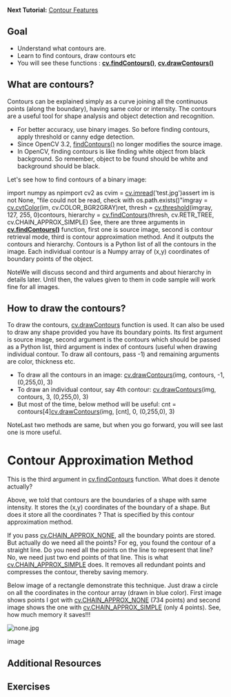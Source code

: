 
**Next Tutorial:** [Contour Features](../../dd/d49/tutorial_py_contour_features.html "../../dd/d49/tutorial_py_contour_features.html")

## Goal

* Understand what contours are.
* Learn to find contours, draw contours etc
* You will see these functions : **[cv.findContours()](../../d3/dc0/group__imgproc__shape.html#gadf1ad6a0b82947fa1fe3c3d497f260e0 "Finds contours in a binary image. ")**, **[cv.drawContours()](../../d6/d6e/group__imgproc__draw.html#ga746c0625f1781f1ffc9056259103edbc "Draws contours outlines or filled contours. ")**

## What are contours?

Contours can be explained simply as a curve joining all the continuous points (along the boundary), having same color or intensity. The contours are a useful tool for shape analysis and object detection and recognition.

* For better accuracy, use binary images. So before finding contours, apply threshold or canny edge detection.
* Since OpenCV 3.2, [findContours()](../../d3/dc0/group__imgproc__shape.html#gadf1ad6a0b82947fa1fe3c3d497f260e0 "Finds contours in a binary image. ") no longer modifies the source image.
* In OpenCV, finding contours is like finding white object from black background. So remember, object to be found should be white and background should be black.

Let's see how to find contours of a binary image: 

import numpy as npimport cv2 as cvim = [cv.imread](../../d4/da8/group__imgcodecs.html#ga288b8b3da0892bd651fce07b3bbd3a56 "../../d4/da8/group__imgcodecs.html#ga288b8b3da0892bd651fce07b3bbd3a56")('test.jpg')assert im is not None, "file could not be read, check with os.path.exists()"imgray = [cv.cvtColor](../../d8/d01/group__imgproc__color__conversions.html#ga397ae87e1288a81d2363b61574eb8cab "../../d8/d01/group__imgproc__color__conversions.html#ga397ae87e1288a81d2363b61574eb8cab")(im, cv.COLOR\_BGR2GRAY)ret, thresh = [cv.threshold](../../d7/d1b/group__imgproc__misc.html#gae8a4a146d1ca78c626a53577199e9c57 "../../d7/d1b/group__imgproc__misc.html#gae8a4a146d1ca78c626a53577199e9c57")(imgray, 127, 255, 0)contours, hierarchy = [cv.findContours](../../d3/dc0/group__imgproc__shape.html#gae4156f04053c44f886e387cff0ef6e08 "../../d3/dc0/group__imgproc__shape.html#gae4156f04053c44f886e387cff0ef6e08")(thresh, cv.RETR\_TREE, cv.CHAIN\_APPROX\_SIMPLE) See, there are three arguments in **[cv.findContours()](../../d3/dc0/group__imgproc__shape.html#gadf1ad6a0b82947fa1fe3c3d497f260e0 "Finds contours in a binary image. ")** function, first one is source image, second is contour retrieval mode, third is contour approximation method. And it outputs the contours and hierarchy. Contours is a Python list of all the contours in the image. Each individual contour is a Numpy array of (x,y) coordinates of boundary points of the object.

NoteWe will discuss second and third arguments and about hierarchy in details later. Until then, the values given to them in code sample will work fine for all images.
## How to draw the contours?

To draw the contours, [cv.drawContours](../../d6/d6e/group__imgproc__draw.html#ga746c0625f1781f1ffc9056259103edbc "Draws contours outlines or filled contours. ") function is used. It can also be used to draw any shape provided you have its boundary points. Its first argument is source image, second argument is the contours which should be passed as a Python list, third argument is index of contours (useful when drawing individual contour. To draw all contours, pass -1) and remaining arguments are color, thickness etc.

* To draw all the contours in an image: [cv.drawContours](../../d6/d6e/group__imgproc__draw.html#ga746c0625f1781f1ffc9056259103edbc "../../d6/d6e/group__imgproc__draw.html#ga746c0625f1781f1ffc9056259103edbc")(img, contours, -1, (0,255,0), 3)
* To draw an individual contour, say 4th contour: [cv.drawContours](../../d6/d6e/group__imgproc__draw.html#ga746c0625f1781f1ffc9056259103edbc "../../d6/d6e/group__imgproc__draw.html#ga746c0625f1781f1ffc9056259103edbc")(img, contours, 3, (0,255,0), 3)
* But most of the time, below method will be useful: cnt = contours[4][cv.drawContours](../../d6/d6e/group__imgproc__draw.html#ga746c0625f1781f1ffc9056259103edbc "../../d6/d6e/group__imgproc__draw.html#ga746c0625f1781f1ffc9056259103edbc")(img, [cnt], 0, (0,255,0), 3)

NoteLast two methods are same, but when you go forward, you will see last one is more useful.
# Contour Approximation Method

This is the third argument in [cv.findContours](../../d3/dc0/group__imgproc__shape.html#gadf1ad6a0b82947fa1fe3c3d497f260e0 "Finds contours in a binary image. ") function. What does it denote actually?

Above, we told that contours are the boundaries of a shape with same intensity. It stores the (x,y) coordinates of the boundary of a shape. But does it store all the coordinates ? That is specified by this contour approximation method.

If you pass [cv.CHAIN\_APPROX\_NONE](../../d3/dc0/group__imgproc__shape.html#gga4303f45752694956374734a03c54d5ffaf7d9a3582d021d5dadcb0e37201a62f8 "../../d3/dc0/group__imgproc__shape.html#gga4303f45752694956374734a03c54d5ffaf7d9a3582d021d5dadcb0e37201a62f8"), all the boundary points are stored. But actually do we need all the points? For eg, you found the contour of a straight line. Do you need all the points on the line to represent that line? No, we need just two end points of that line. This is what [cv.CHAIN\_APPROX\_SIMPLE](../../d3/dc0/group__imgproc__shape.html#gga4303f45752694956374734a03c54d5ffa5f2883048e654999209f88ba04c302f5 "../../d3/dc0/group__imgproc__shape.html#gga4303f45752694956374734a03c54d5ffa5f2883048e654999209f88ba04c302f5") does. It removes all redundant points and compresses the contour, thereby saving memory.

Below image of a rectangle demonstrate this technique. Just draw a circle on all the coordinates in the contour array (drawn in blue color). First image shows points I got with [cv.CHAIN\_APPROX\_NONE](../../d3/dc0/group__imgproc__shape.html#gga4303f45752694956374734a03c54d5ffaf7d9a3582d021d5dadcb0e37201a62f8 "../../d3/dc0/group__imgproc__shape.html#gga4303f45752694956374734a03c54d5ffaf7d9a3582d021d5dadcb0e37201a62f8") (734 points) and second image shows the one with [cv.CHAIN\_APPROX\_SIMPLE](../../d3/dc0/group__imgproc__shape.html#gga4303f45752694956374734a03c54d5ffa5f2883048e654999209f88ba04c302f5 "../../d3/dc0/group__imgproc__shape.html#gga4303f45752694956374734a03c54d5ffa5f2883048e654999209f88ba04c302f5") (only 4 points). See, how much memory it saves!!!

![none.jpg](../../none.jpg)

image
## Additional Resources

## Exercises

